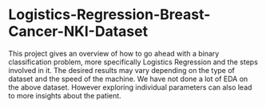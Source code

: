 # Logistics-Regression-Breast-Cancer-NKI-Dataset
This project gives an overview of how to go ahead with a binary classification problem, more specifically Logistics Regression and the steps involved in it.
The desired results may vary depending on the type of dataset and the speed of the machine. 
We have not done a lot of EDA on the above dataset. However exploring individual parameters can also lead to more insights about the patient.
